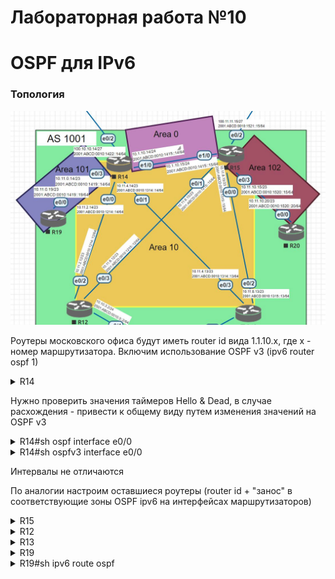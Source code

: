 

# Лабораторная работа №10

# OSPF для IPv6


### Топология

![TOP](TOP.JPG)


Роутеры московского офиса будут иметь router id вида 1.1.10.х, где х - номер маршрутизатора. Bключим использование OSPF v3 (ipv6 router ospf 1)


<details>
 <summary>R14</summary>

``` bash
conf t
ipv6 router ospf 1
 router-id 1.1.10.14
 passive-interface e0/2
 default-information originate
 area 101 stub no-summary

int e0/0
 ipv6 ospf 1 area 10
 
int e0/1
 ipv6 ospf 1 area 10
 
int e0/3
 ipv6 ospf 1 area 101
 
int e1/0
 ipv6 ospf 1 area 0
 end
wr mem
```
</details>

Нужно проверить значения таймеров Hello & Dead, в случае расхождения - привести к общему виду путем изменения значений на OSPF v3

<details>
 <summary>R14#sh ospf interface e0/0</summary>

``` bash
R14#sh ospf interface e0/0
Ethernet0/0 is up, line protocol is up
  Link Local Address FE80::14, Interface ID 3
  Area 10, Process ID 1, Instance ID 0, Router ID 1.1.10.14
  Network Type BROADCAST, Cost: 10
  Transmit Delay is 1 sec, State DR, Priority 1
  Designated Router (ID) 1.1.10.14, local address FE80::14
  No backup designated router on this network
  Timer intervals configured, Hello 10, Dead 40, Wait 40, Retransmit 5
    Hello due in 00:00:07
  Graceful restart helper support enabled
  Index 1/1/1, flood queue length 0
  Next 0x0(0)/0x0(0)/0x0(0)
  Last flood scan length is 0, maximum is 0
  Last flood scan time is 0 msec, maximum is 0 msec
  Neighbor Count is 0, Adjacent neighbor count is 0
  Suppress hello for 0 neighbor(s)
```
</details>

<details>
 <summary>R14#sh ospfv3 interface e0/0</summary>

``` bash
R14#sh ospfv3 interface e0/0
Ethernet0/0 is up, line protocol is up
  Link Local Address FE80::14, Interface ID 3
  Area 10, Process ID 1, Instance ID 0, Router ID 1.1.10.14
  Network Type BROADCAST, Cost: 10
  Transmit Delay is 1 sec, State DR, Priority 1
  Designated Router (ID) 1.1.10.14, local address FE80::14
  No backup designated router on this network
  Timer intervals configured, Hello 10, Dead 40, Wait 40, Retransmit 5
    Hello due in 00:00:05
  Graceful restart helper support enabled
  Index 1/1/1, flood queue length 0
  Next 0x0(0)/0x0(0)/0x0(0)
  Last flood scan length is 0, maximum is 0
  Last flood scan time is 0 msec, maximum is 0 msec
  Neighbor Count is 0, Adjacent neighbor count is 0
  Suppress hello for 0 neighbor(s)
```

</details>

Интервалы не отличаются

По аналогии настроим оставшиеся роутеры (router id + "занос" в соответствующие зоны OSPF ipv6 на интерфейсах маршрутизаторов)

<details>
 <summary>R15</summary>

``` bash
conf t
ipv6 router ospf 1
 router-id 1.1.10.15
 passive-interface e0/2
 default-information originate
 distribute-list prefix-list R20_102_v6 in

int e0/0
 ipv6 ospf 1 area 10
 
int e0/1
 ipv6 ospf 1 area 10

int e0/3
 ipv6 ospf 1 area 102
 
int e1/0
 ipv6 ospf 1 area 0
 exit

ipv6 prefix-list R20_102_v6 deny 2001:ABCD:0010:1419::/64 le 128
ipv6 prefix-list R20_102_v6 permit ::0/0 le 128
end
wr mem
```
</details>

<details>
 <summary>R12</summary>

``` bash
conf t
ipv6 router ospf 1
 router-id 1.1.10.12
 passive-interface default
 no passive-interface e0/2
 no passive-interface e0/3

int e0/2
 ipv6 ospf 1 area 10

int e0/3
 ipv6 ospf 1 area 10
 end
wr mem
```
</details>

<details>
 <summary>R13</summary>

``` bash
conf t
ipv6 router ospf 1
 router-id 1.1.10.13
 passive-interface default
 no passive-interface e0/2
 no passive-interface e0/3

int e0/2
 ipv6 ospf 1 area 10

int e0/3
 ipv6 ospf 1 area 10
 end
wr mem
```
</details>

<details>
 <summary>R19</summary>

``` bash
conf t
ipv6 router ospf 1
 router-id 1.1.10.19
 passive-interface default
 no passive-interface e0/0
 area 101 stub

int e0/0
 ipv6 ospf 1 area 101
 end
wr mem
```
</details>

<details>
 <summary>R19#sh ipv6 route ospf</summary>

``` bash
 
 R19#sh ipv6 route ospf
OI  ::/0 [110/11]
     via FE80::14, Ethernet0/0
 
```

<details>
 <summary>R20</summary>

``` bash

conf t
ipv6 router ospf 1
 router-id 1.1.10.20
 passive-interface default
 no passive-interface e0/0

int e0/0
 ipv6 ospf 1 area 102
 end
wr mem

```

</details>


<details>
 <summary>R20#sh ipv6 route ospf</summary>

``` bash
 
R20#sh ipv6 route ospf
OE2 ::/0 [110/1], tag 1
     via FE80::15, Ethernet0/0
OI  2001:ABCD:10:1214::/64 [110/30]
     via FE80::15, Ethernet0/0
OI  2001:ABCD:10:1215::/64 [110/20]
     via FE80::15, Ethernet0/0
OI  2001:ABCD:10:1314::/64 [110/30]
     via FE80::15, Ethernet0/0
OI  2001:ABCD:10:1315::/64 [110/20]
     via FE80::15, Ethernet0/0
OI  2001:ABCD:10:1415::/64 [110/20]
     via FE80::15, Ethernet0/0
     
```

<details>

